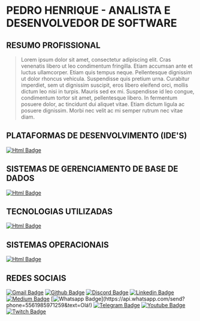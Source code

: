 # PEDRO HENRIQUE - ANALISTA E DESENVOLVEDOR DE SOFTWARE

## RESUMO PROFISSIONAL
> Lorem ipsum dolor sit amet, consectetur adipiscing elit. Cras venenatis libero ut leo condimentum fringilla. Etiam accumsan ante et luctus ullamcorper. Etiam quis tempus neque. Pellentesque dignissim ut dolor rhoncus vehicula. Suspendisse quis pretium urna. Curabitur imperdiet, sem ut dignissim suscipit, eros libero eleifend orci, mollis dictum leo nisi in turpis. Mauris sed ex mi. Suspendisse id leo congue, condimentum tortor sit amet, pellentesque libero. In fermentum posuere dolor, ac tincidunt dui aliquet vitae. Etiam dictum ligula ac posuere dignissim. Morbi nec velit ac mi semper rutrum nec vitae diam.

## PLATAFORMAS DE DESENVOLVIMENTO (IDE'S)
[![Html Badge](https://img.shields.io/badge/-Gmail-c14438?style=flat-square&logo=Gmail&logoColor=white)](texto)

## SISTEMAS DE GERENCIAMENTO DE BASE DE DADOS
[![Html Badge](https://img.shields.io/badge/-Gmail-c14438?style=flat-square&logo=Gmail&logoColor=white)](texto)

## TECNOLOGIAS UTILIZADAS
[![Html Badge](https://img.shields.io/badge/-Gmail-c14438?style=flat-square&logo=Gmail&logoColor=white)](texto)

## SISTEMAS OPERACIONAIS
[![Html Badge](https://img.shields.io/badge/-Gmail-c14438?style=flat-square&logo=Gmail&logoColor=white)](texto)

## REDES SOCIAIS
[![Gmail Badge](https://img.shields.io/badge/-Gmail-c14438?style=flat-square&logo=Gmail&logoColor=white&link=mailto:pehhagah.1607@gmail.com)](mailto:pehhagah.1607@gmail.com)
[![Github Badge](https://img.shields.io/badge/-Github-000?style=flat-square&logo=Github&logoColor=white&link=https://github.com/phmiranda)](https://github.com/phmiranda)
[![Discord Badge](https://img.shields.io/badge/Discord-7289DA?style=for-the-badge&logo=discord&logoColor=white&link=phmiranda#6313)](phmiranda#6313)
[![Linkedin Badge](https://img.shields.io/badge/-LinkedIn-blue?style=flat-square&logo=Linkedin&logoColor=white&link=https://www.linkedin.com/in/phmmiranda/)](https://www.linkedin.com/in/phmmiranda/)
[![Medium Badge](https://img.shields.io/badge/Medium-12100E?style=for-the-badge&logo=medium&logoColor=white&link=https://phmiranda.medium.com/)](https://phmiranda.medium.com/)
[![Whatsapp Badge](https://img.shields.io/badge/-Whatsapp-4CA143?style=flat-square&labelColor=4CA143&logo=whatsapp&logoColor=white&link=https://api.whatsapp.com/send?phone=5561992398529&text=Olá!)](https://api.whatsapp.com/send?phone=5561985971259&text=Olá!)
[![Telegram Badge](https://img.shields.io/badge/-Telegram-1ca0f1?style=flat-square&labelColor=1ca0f1&logo=telegram&logoColor=white&link=https://t.me/phmiranda)](https://t.me/phmiranda)
[![Youtube Badge](https://img.shields.io/badge/YouTube-FF0000?style=for-the-badge&logo=youtube&logoColor=white&link=https://www.youtube.com/channel/UCVx3WH6PEe2QtiXuwQoeGpA)](https://t.me/phmiranda)
[![Twitch Badge](https://img.shields.io/badge/Twitch-9146FF?style=for-the-badge&logo=twitch&logoColor=white&link=https://www.twitch.tv/pehhagah)](https://www.twitch.tv/pehhagah)
